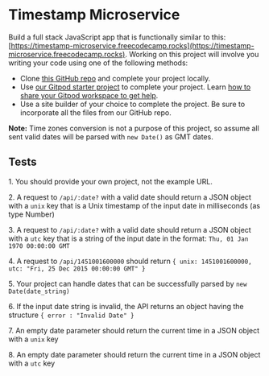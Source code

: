Timestamp Microservice
======================

Build a full stack JavaScript app that is functionally similar to this: [https://timestamp-microservice.freecodecamp.rocks](https://timestamp-microservice.freecodecamp.rocks). Working on this project will involve you writing your code using one of the following methods:

*   Clone [this GitHub repo](https://github.com/freeCodeCamp/boilerplate-project-timestamp/) and complete your project locally.
*   Use [our Gitpod starter project](https://gitpod.io/?autostart=true#https://github.com/freeCodeCamp/boilerplate-project-timestamp/) to complete your project. Learn [how to share your Gitpod workspace to get help](https://forum.freecodecamp.org/t/how-to-use-gitpod-in-the-curriculum/668669#how-can-i-share-my-workspace-to-get-help-8).
*   Use a site builder of your choice to complete the project. Be sure to incorporate all the files from our GitHub repo.

**Note:** Time zones conversion is not a purpose of this project, so assume all sent valid dates will be parsed with `new Date()` as GMT dates.

Tests
-----

1\. You should provide your own project, not the example URL.

2\. A request to `/api/:date?` with a valid date should return a JSON object with a `unix` key that is a Unix timestamp of the input date in milliseconds (as type Number)

3\. A request to `/api/:date?` with a valid date should return a JSON object with a `utc` key that is a string of the input date in the format: `Thu, 01 Jan 1970 00:00:00 GMT`

4\. A request to `/api/1451001600000` should return `{ unix: 1451001600000, utc: "Fri, 25 Dec 2015 00:00:00 GMT" }`

5\. Your project can handle dates that can be successfully parsed by `new Date(date_string)`

6\. If the input date string is invalid, the API returns an object having the structure `{ error : "Invalid Date" }`

7\. An empty date parameter should return the current time in a JSON object with a `unix` key

8\. An empty date parameter should return the current time in a JSON object with a `utc` key

